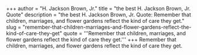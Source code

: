 +++
author = "H. Jackson Brown, Jr."
title = "the best H. Jackson Brown, Jr. Quote"
description = "the best H. Jackson Brown, Jr. Quote: Remember that children, marriages, and flower gardens reflect the kind of care they get."
slug = "remember-that-children-marriages-and-flower-gardens-reflect-the-kind-of-care-they-get"
quote = '''Remember that children, marriages, and flower gardens reflect the kind of care they get.'''
+++
Remember that children, marriages, and flower gardens reflect the kind of care they get.
